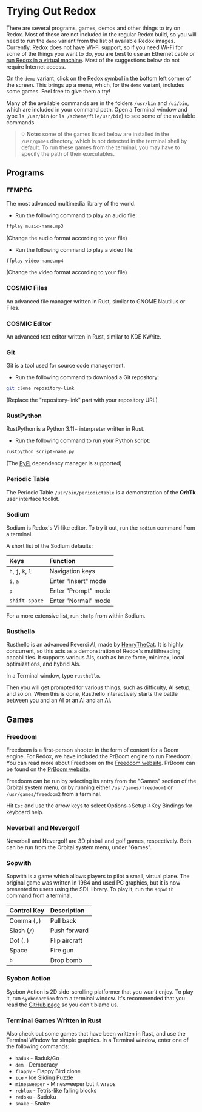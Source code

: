 # Trying Out Redox

There are several programs, games, demos and other things to try on Redox. Most of these are not included in the regular Redox build, so you will need to run the `demo` variant from the list of available Redox images. Currently, Redox does not have Wi-Fi support, so if you need Wi-Fi for some of the things you want to do, you are best to use an Ethernet cable or [run Redox in a virtual machine](./running-vm.md). Most of the suggestions below do not require Internet access.

On the `demo` variant, click on the Redox symbol in the bottom left corner of the screen. This brings up a menu, which, for the `demo` variant, includes some games. Feel free to give them a try!

Many of the available commands are in the folders `/usr/bin` and `/ui/bin`, which are included in your command path. Open a Terminal window and type `ls /usr/bin` (or `ls /scheme/file/usr/bin`) to see some of the available commands.

> 💡 **Note:** some of the games listed below are installed in the `/usr/games` directory, which is not detected in the terminal shell by default. To run these games from the terminal, you may have to specify the path of their executables.

## Programs

### FFMPEG

The most advanced multimedia library of the world.

- Run the following command to play an audio file:

```sh
ffplay music-name.mp3
```

(Change the audio format according to your file)

- Run the following command to play a video file:

```sh
ffplay video-name.mp4
```

(Change the video format according to your file)

### COSMIC Files

An advanced file manager written in Rust, similar to GNOME Nautilus or Files.

### COSMIC Editor

An advanced text editor written in Rust, similar to KDE KWrite.

### Git

Git is a tool used for source code management.

- Run the following command to download a Git repository:

```sh
git clone repository-link
```

(Replace the "repository-link" part with your repository URL)

### RustPython

RustPython is a Python 3.11+ interpreter written in Rust.

- Run the following command to run your Python script:

```sh
rustpython script-name.py
```

(The [PyPI](https://pypi.org/) dependency manager is supported)

### Periodic Table

The Periodic Table `/usr/bin/periodictable` is a demonstration of the **OrbTk** user interface toolkit.

### Sodium

Sodium is Redox's Vi-like editor. To try it out, run the `sodium` command from a terminal.

A short list of the Sodium defaults:

| Keys | Function |
|:---- |:-------- |
| `h`, `j`, `k`, `l` | Navigation keys |
| `i`, `a` | Enter "Insert" mode |
| `;` | Enter "Prompt" mode |
| `shift-space` | Enter "Normal" mode |

For a more extensive list, run `:help` from within Sodium.

### Rusthello

Rusthello is an advanced Reversi AI, made by [HenryTheCat](https://github.com/HenryTheCat). It is highly concurrent, so this acts as a demonstration of Redox's multithreading capabilities. It supports various AIs, such as brute force, minimax, local optimizations, and hybrid AIs.

In a Terminal window, type `rusthello`.

Then you will get prompted for various things, such as difficulty, AI setup, and so on. When this is done, Rusthello interactively starts the battle between you and an AI or an AI and an AI.

## Games

### Freedoom

Freedoom is a first-person shooter in the form of content for a Doom engine. For Redox, we have included the PrBoom engine to run Freedoom. You can read more about Freedoom on the [Freedoom website](https://freedoom.github.io/). PrBoom can be found on the [PrBoom website](https://prboom.sourceforge.net/).

Freedoom can be run by selecting its entry from the "Games" section of the Orbital system menu, or by running either `/usr/games/freedoom1` or `/usr/games/freedoom2` from a terminal.

Hit `Esc` and use the arrow keys to select Options->Setup->Key Bindings for keyboard help.

### Neverball and Nevergolf

Neverball and Nevergolf are 3D pinball and golf games, respectively. Both can be run from the Orbital system menu, under "Games".

### Sopwith

Sopwith is a game which allows players to pilot a small, virtual plane. The original game was written in 1984 and used PC graphics, but it is now presented to users using the SDL library. To play it, run the `sopwith` command from a terminal.

| Control Key | Description |
|:----------- |:----------- |
| Comma (`,`) | Pull back |
| Slash (`/`) | Push forward |
| Dot (`.`) | Flip aircraft |
| Space | Fire gun |
| `b` | Drop bomb |

### Syobon Action

Syobon Action is 2D side-scrolling platformer that you *won't* enjoy. To play it, run `syobonaction` from a terminal window. It's recommended that you read the [GitHub page](https://github.com/angelXwind/OpenSyobonAction) so you don't blame us.

### Terminal Games Written in Rust

Also check out some games that have been written in Rust, and use the Terminal Window for simple graphics. In a Terminal window, enter one of the following commands:

- `baduk` - Baduk/Go
- `dem` - Democracy
- `flappy` - Flappy Bird clone
- `ice` - Ice Sliding Puzzle
- `minesweeper` - Minesweeper but it wraps
- `reblox` - Tetris-like falling blocks
- `redoku` - Sudoku
- `snake` - Snake

